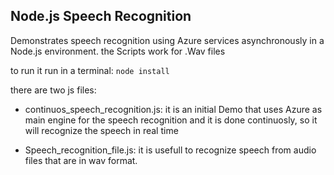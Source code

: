 ## Node.js Speech Recognition

Demonstrates speech recognition using Azure services asynchronously in a Node.js environment.
the Scripts work for .Wav files

to run it run in a terminal:
`node install`

there are two js files:

- continuos_speech_recognition.js:
it is an initial Demo that uses Azure as main engine for the speech recognition and it is done continuosly, so it will recognize the speech in real time

- Speech_recognition_file.js:
it is usefull to recognize speech from audio files that are in wav format.
